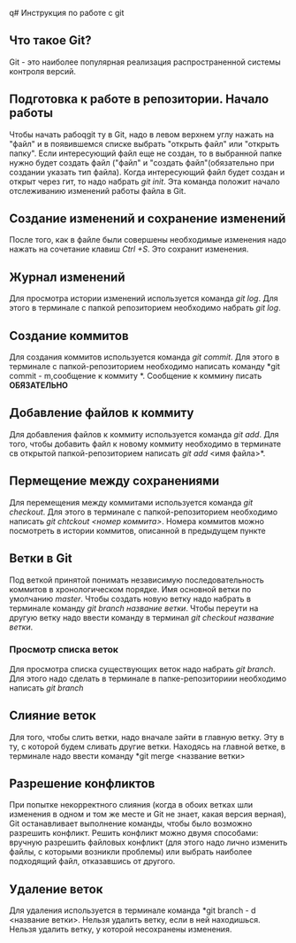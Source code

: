 q# Инструкция по работе с git

## Что такое Git?
Git - это наиболее популярная реализация распространенной системы контроля версий. 

## Подготовка к работе в репозитории. Начало работы
Чтобы начать рабоqgit ту в Git, надо в левом верхнем углу нажать на "файл" и в появившемся списке выбрать "открыть файл" или "открыть папку". Если интересующий файл еще не создан, то в выбранной папке нужно будет создать файл ("файл" и "создать файл"(обязательно при создании указать тип файла). Когда интересующий файл будет создан и открыт через гит, то надо набрать *git init*. Эта команда положит начало отслеживанию изменений работы файла в Git.

## Создание изменений и сохранение изменений
После того, как в файле были совершены необходимые изменения надо нажать на сочетание клавиш *Ctrl +S*. Это сохранит изменения.

## Журнал изменений
Для просмотра истории изменений используется команда *git log*. Для этого в терминале с папкой репозиторием необходимо набрать *git log*.

## Создание коммитов
Для создания коммитов используется команда *git commit*. Для этого в терминале с папкой-репозиторием необходимо написать команду *git commit - m,сообщение к коммиту
*. Сообщение к коммину писать **ОБЯЗАТЕЛЬНО**
## Добавление файлов к коммиту
Для добавления файлов к коммиту используется команда *git add*. Для того, чтобы добавить файл к новому коммиту необходимо в терминате св открытой папкой-репозиторием написать *git add* <имя файла>*.

## Пермещение между сохранениями
Для перемещения между коммитами используется команда *git checkout*. Для этого в терминале с папкой-репозиторием необходимо написать *git chtckout <номер коммита>*. Номера коммитов можно посмотреть в истории коммитов, описанной в предыдущем пункте

## Ветки в Git
Под веткой принятой понимать независимую последовательность коммитов в хронологическом порядке. Имя основной ветки по умолчанию *master*. Чтобы создать новую ветку надо набрать в терминале команду *git branch название ветки*. Чтобы переути на другую ветку надо ввести команду в терминал *git checkout название ветки*. 

### Просмотр списка веток
Для просмотра списка существующих веток надо набрать *git branch*. Для этого надо сделать в терминале в папке-репозиториии необходимо написать *git branch*

## Слияние веток 
Для того, чтобы слить ветки, надо вначале зайти в главную ветку. Эту в ту, с которой будем сливать другие ветки. Находясь на главной ветке, в терминале надо ввести команду *git merge <название ветки>

## Разрешение конфликтов 
При попытке некорректного слияния (когда в обоих ветках шли изменения в одном и том же месте и Git не знает, какая версия верная), Git останавливает выполнение команды, чтобы было возможно разрешить конфликт. Решить конфликт можно двумя способами: вручную разрешить файловых конфликт (для этого надо лично изменить файлы, с которыми возникли проблемы) или выбрать наиболее подходящий файл, отказавшись от другого.

## Удаление веток 
Для удаления используется в терминале команда  *git branch - d <название ветки>. Нельзя удалить ветку, если в ней находишься. Нельзя удалить ветку, у которой несохранены изменения.
